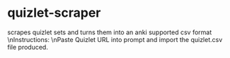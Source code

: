 # quizlet-scraper
scrapes quizlet sets and turns them into an anki supported csv format \nInstructions: \nPaste Quizlet URL into prompt and import the quizlet.csv file produced.

